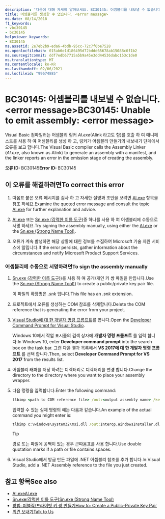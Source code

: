 ```yaml
---
description: '다음에 대해 자세히 알아보세요. BC30145: 어셈블리를 내보낼 수 없습니다. <error message>'
title: 어셈블리를 생성할 수 없습니다. <error message>
ms.date: 08/14/2018
f1_keywords:
- vbc30145
- bc30145
helpviewer_keywords:
- BC30145
ms.assetid: 2e7eb2b9-eda6-4bdb-95cc-72c7f0be7528
ms.openlocfilehash: 015ab6e1d186495d72bddd65678ab15088c0f1b2
ms.sourcegitcommit: ddf7edb67715a5b9a45e3dd44536dabc153c1de0
ms.translationtype: MT
ms.contentlocale: ko-KR
ms.lasthandoff: 02/06/2021
ms.locfileid: "99674885"
---
```

# <a name="bc30145-unable-to-emit-assembly-error-message"></a><span data-ttu-id="fceaa-103">BC30145: 어셈블리를 내보낼 수 없습니다. \<error message></span><span class="sxs-lookup"><span data-stu-id="fceaa-103">BC30145: Unable to emit assembly: \<error message></span></span>

<span data-ttu-id="fceaa-104">Visual Basic 컴파일러는 어셈블리 링커 *Al.exe*(Alink 라고도 함)를 호출 하 여 매니페스트를 사용 하 여 어셈블리를 생성 하 고, 링커가 어셈블리 만들기의 내보내기 단계에서 오류를 보고 합니다.</span><span class="sxs-lookup"><span data-stu-id="fceaa-104">The Visual Basic compiler calls the Assembly Linker (*Al.exe*, also known as Alink) to generate an assembly with a manifest, and the linker reports an error in the emission stage of creating the assembly.</span></span>

<span data-ttu-id="fceaa-105">**오류 ID:** BC30145</span><span class="sxs-lookup"><span data-stu-id="fceaa-105">**Error ID:** BC30145</span></span>

## <a name="to-correct-this-error"></a><span data-ttu-id="fceaa-106">이 오류를 해결하려면</span><span class="sxs-lookup"><span data-stu-id="fceaa-106">To correct this error</span></span>

1. <span data-ttu-id="fceaa-107">따옴표 붙은 오류 메시지를 검사 하 고 자세한 설명과 조언을 보려면 [Al.exe](../../../framework/tools/al-exe-assembly-linker.md) 항목을 참조 하세요.</span><span class="sxs-lookup"><span data-stu-id="fceaa-107">Examine the quoted error message and consult the topic [Al.exe](../../../framework/tools/al-exe-assembly-linker.md) for further explanation and advice.</span></span>

2. <span data-ttu-id="fceaa-108">[Al.exe](../../../framework/tools/al-exe-assembly-linker.md) 또는 [Sn.exe (강력한 이름 도구)](../../../framework/tools/sn-exe-strong-name-tool.md)중 하나를 사용 하 여 어셈블리에 수동으로 서명 하세요.</span><span class="sxs-lookup"><span data-stu-id="fceaa-108">Try signing the assembly manually, using either the [Al.exe](../../../framework/tools/al-exe-assembly-linker.md) or the [Sn.exe (Strong Name Tool)](../../../framework/tools/sn-exe-strong-name-tool.md).</span></span>

3. <span data-ttu-id="fceaa-109">오류가 계속 발생하면 해당 상황에 대한 정보를 수집하여 Microsoft 기술 지원 서비스에 알립니다.</span><span class="sxs-lookup"><span data-stu-id="fceaa-109">If the error persists, gather information about the circumstances and notify Microsoft Product Support Services.</span></span>

### <a name="to-sign-the-assembly-manually"></a><span data-ttu-id="fceaa-110">어셈블리에 수동으로 서명하려면</span><span class="sxs-lookup"><span data-stu-id="fceaa-110">To sign the assembly manually</span></span>

1. <span data-ttu-id="fceaa-111">[Sn.exe (강력한 이름 도구)](../../../framework/tools/sn-exe-strong-name-tool.md))를 사용 하 여 공개/개인 키 쌍 파일을 만듭니다.</span><span class="sxs-lookup"><span data-stu-id="fceaa-111">Use the [Sn.exe (Strong Name Tool)](../../../framework/tools/sn-exe-strong-name-tool.md)) to create a public/private key pair file.</span></span>

   <span data-ttu-id="fceaa-112">이 파일의 확장명은 *.snk* 입니다.</span><span class="sxs-lookup"><span data-stu-id="fceaa-112">This file has an *.snk* extension.</span></span>

2. <span data-ttu-id="fceaa-113">프로젝트에서 오류를 생성하는 COM 참조를 삭제합니다.</span><span class="sxs-lookup"><span data-stu-id="fceaa-113">Delete the COM reference that is generating the error from your project.</span></span>

3. <span data-ttu-id="fceaa-114">[Visual Studio에 대 한 개발자 명령 프롬프트](../../../framework/tools/developer-command-prompt-for-vs.md)를 엽니다.</span><span class="sxs-lookup"><span data-stu-id="fceaa-114">Open the [Developer Command Prompt for Visual Studio](../../../framework/tools/developer-command-prompt-for-vs.md).</span></span>

   <span data-ttu-id="fceaa-115">Windows 10에서 작업 표시줄의 검색 상자에 **개발자 명령 프롬프트** 를 입력 합니다.</span><span class="sxs-lookup"><span data-stu-id="fceaa-115">In Windows 10, enter **Developer command prompt** into the search box on the task bar.</span></span> <span data-ttu-id="fceaa-116">그런 다음 결과 목록에서 **VS 2017에 대 한 개발자 명령 프롬프트** 를 선택 합니다.</span><span class="sxs-lookup"><span data-stu-id="fceaa-116">Then, select **Developer Command Prompt for VS 2017** from the results list.</span></span>

4. <span data-ttu-id="fceaa-117">어셈블리 래퍼를 저장 하려는 디렉터리로 디렉터리를 변경 합니다.</span><span class="sxs-lookup"><span data-stu-id="fceaa-117">Change the directory to the directory where you want to place your assembly wrapper.</span></span>

5. <span data-ttu-id="fceaa-118">다음 명령을 입력합니다.</span><span class="sxs-lookup"><span data-stu-id="fceaa-118">Enter the following command:</span></span>

    ```cmd
    tlbimp <path to COM reference file> /out:<output assembly name> /keyfile:<path to .snk file>
    ```

   <span data-ttu-id="fceaa-119">입력할 수 있는 실제 명령의 예는 다음과 같습니다.</span><span class="sxs-lookup"><span data-stu-id="fceaa-119">An example of the actual command you might enter is:</span></span>

    ```cmd
    tlbimp c:\windows\system32\msi.dll /out:Interop.WindowsInstaller.dll /keyfile:"c:\documents and settings\mykey.snk"
    ```

   > [!TIP]
   > <span data-ttu-id="fceaa-120">경로 또는 파일에 공백이 있는 경우 큰따옴표를 사용 합니다.</span><span class="sxs-lookup"><span data-stu-id="fceaa-120">Use double quotation marks if a path or file contains spaces.</span></span>

6. <span data-ttu-id="fceaa-121">Visual Studio에서 방금 만든 파일에 .NET 어셈블리 참조를 추가 합니다.</span><span class="sxs-lookup"><span data-stu-id="fceaa-121">In Visual Studio, add a .NET Assembly reference to the file you just created.</span></span>

## <a name="see-also"></a><span data-ttu-id="fceaa-122">참고 항목</span><span class="sxs-lookup"><span data-stu-id="fceaa-122">See also</span></span>

- [<span data-ttu-id="fceaa-123">Al.exe</span><span class="sxs-lookup"><span data-stu-id="fceaa-123">Al.exe</span></span>](../../../framework/tools/al-exe-assembly-linker.md)
- [<span data-ttu-id="fceaa-124">Sn.exe(강력한 이름 도구)</span><span class="sxs-lookup"><span data-stu-id="fceaa-124">Sn.exe (Strong Name Tool)</span></span>](../../../framework/tools/sn-exe-strong-name-tool.md)
- [<span data-ttu-id="fceaa-125">방법: 퍼블릭/프라이빗 키 쌍 만들기</span><span class="sxs-lookup"><span data-stu-id="fceaa-125">How to: Create a Public-Private Key Pair</span></span>](../../../standard/assembly/create-public-private-key-pair.md)
- [<span data-ttu-id="fceaa-126">의견 보내기</span><span class="sxs-lookup"><span data-stu-id="fceaa-126">Talk to Us</span></span>](/visualstudio/ide/feedback-options)
